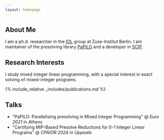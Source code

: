 ```yaml
---
layout: homepage
---
```


## About Me

I am a ph.d. researcher in the [IOL](https://github.com/ZIB-IOL) group at Zuse-Institut Berlin. I am maintainer of the presolving library [PaPILO](https://github.com/scipopt/papilo) and a developer in [SCIP](https://github.com/scipopt/).

## Research Interests

I study mixed integer linear programming, with a special interest in exact solving of mixed-integer programs.

{% include_relative _includes/publications.md %}

## Talks

- "PaPILO: Parallelising presolving in Mixed Integer Programming" @ *Euro 2021 in Athens*
- "Certifying MIP-Based Presolve Reductions for 0-1 Integer Linear Programs" @ *CPAIOR 2024 in Uppsala*
